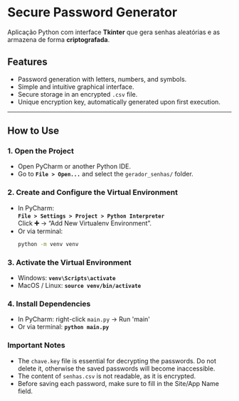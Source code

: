 # Secure Password Generator

Aplicação Python com interface **Tkinter** que gera senhas aleatórias e as armazena de forma **criptografada**.

## Features
- Password generation with letters, numbers, and symbols.
- Simple and intuitive graphical interface.
- Secure storage in an encrypted `.csv` file.
- Unique encryption key, automatically generated upon first execution.

---

## How to Use

### 1. Open the Project
- Open PyCharm or another Python IDE.
- Go to **`File > Open...`** and select the `gerador_senhas/` folder.

### 2. Create and Configure the Virtual Environment
- In PyCharm:  
  **`File > Settings > Project > Python Interpreter`**  
  Click **➕** → “Add New Virtualenv Environment”.
- Or via terminal:
  ```bash
  python -m venv venv

### 3. Activate the Virtual Environment

- Windows:
   **`venv\Scripts\activate`** 
- MacOS / Linux:
   **`source venv/bin/activate`** 

### 4. Install Dependencies
- In PyCharm: right-click `main.py` → Run 'main'
- Or via terminal:
   **`python main.py`** 

### Important Notes

- The `chave.key` file is essential for decrypting the passwords. Do not delete it, otherwise the saved passwords will become inaccessible.
- The content of `senhas.csv` is not readable, as it is encrypted.
- Before saving each password, make sure to fill in the Site/App Name field.


